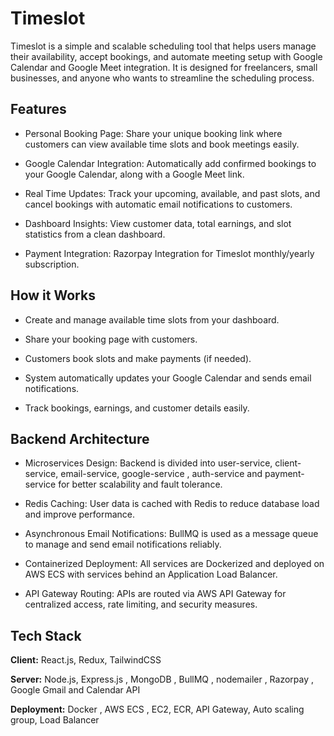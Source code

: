 
# Timeslot

Timeslot is a simple and scalable scheduling tool that helps users manage their availability, accept bookings, and automate meeting setup with Google Calendar and Google Meet integration. It is designed for freelancers, small businesses, and anyone who wants to streamline the scheduling process.


## Features

- Personal Booking Page: Share your unique booking link where customers can view available time slots and book meetings easily.

- Google Calendar Integration: Automatically add confirmed bookings to your Google Calendar, along with a Google Meet link.

- Real Time Updates: Track your upcoming, available, and past slots, and cancel bookings with automatic email notifications to customers.

- Dashboard Insights: View customer data, total earnings, and slot statistics from a clean dashboard.

- Payment Integration: Razorpay Integration for Timeslot monthly/yearly subscription.


## How it Works

- Create and manage available time slots from your dashboard.

- Share your booking page with customers.

- Customers book slots and make payments (if needed).

- System automatically updates your Google Calendar and sends email notifications.

- Track bookings, earnings, and customer details easily.


## Backend Architecture

- Microservices Design: Backend is divided into user-service, client-service, email-service, google-service , auth-service and payment-service for better scalability and fault tolerance.

- Redis Caching: User data is cached with Redis to reduce database load and improve performance.

- Asynchronous Email Notifications: BullMQ is used as a message queue to manage and send email notifications reliably.

- Containerized Deployment: All services are Dockerized and deployed on AWS ECS with services behind an Application Load Balancer.

- API Gateway Routing: APIs are routed via AWS API Gateway for centralized access, rate limiting, and security measures.


## Tech Stack

**Client:** React.js, Redux, TailwindCSS

**Server:** Node.js, Express.js , MongoDB , BullMQ , nodemailer , Razorpay , Google Gmail and Calendar API 

**Deployment:** Docker , AWS ECS , EC2, ECR, API Gateway, Auto scaling group, Load Balancer


